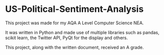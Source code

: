 # US-Political-Sentiment-Analysis
 
This project was made for my AQA A Level Computer Science NEA.

It was written in Python and made use of multiple libraries such as pandas, scikit learn, the Twitter API, PyQt for the display and others.

This project, along with the written document, received an A grade.
